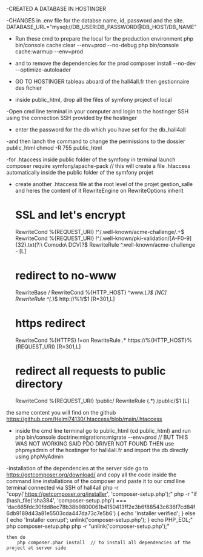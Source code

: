 -CREATED A DATABASE IN HOSTINGER 

-CHANGES in .env file for the databse name, id, password and the site. 
    DATABASE_URL="mysql://DB_USER:DB_PASSWORD@DB_HOST/DB_NAME"

- Run these cmd to prepare the local for the production environment 
    php bin/console cache:clear --env=prod --no-debug
    php bin/console cache:warmup --env=prod

- and to remove the dependencies for the prod 
    composer install --no-dev --optimize-autoloader

- GO TO HOSTINGER tableau aboard of the hall4all.fr  then gestionnaire des fichier

- inside public_html, drop all the files of symfony project of local

-Open cmd line terminal in your computer and login to the hostinger SSH using the connection SSH provided by the hostinger 

- enter the password for the db which you have set for the db_hall4all 

-and then lanch the command to change the permissions to the dossier public_html
    chmod -R 755 public_html


-for .htaccess inside public folder of the symfony 
    in terminal launch 
        composer require symfony/apache-pack
    // this will create a file .htaccess automatically inside the public folder of the symfony projet

- create another .htaccess file at the root level of the projet gestion_salle 
    and heres the content of it 
        <IfModule mod_rewrite.c >
    RewriteEngine on
    RewriteOptions inherit

    # SSL and let's encrypt
    RewriteCond %{REQUEST_URI} !^/\.well-known/acme-challenge/.+$
    RewriteCond %{REQUEST_URI} !^/\.well-known/pki-validation/[A-F0-9]{32}\.txt(?:\ Comodo\ DCV)?$
    RewriteRule ^.well-known/acme-challenge - [L]

    # redirect to no-www
    RewriteBase /
    RewriteCond %{HTTP_HOST} ^www\.(.*)$ [NC]
    RewriteRule ^(.*)$ http://%1/$1 [R=301,L]

    # https redirect
    RewriteCond %{HTTPS} !=on
    RewriteRule .* https://%{HTTP_HOST}%{REQUEST_URI} [R=301,L]

    # redirect all requests to public directory
    RewriteCond %{REQUEST_URI} !public/
    RewriteRule (.*) /public/$1 [L]
    </IfModule>

the same content you will find on the github  https://github.com/Helmi74130/.htaccess/blob/main/.htaccess

- inside the cmd line terminal 
    go to public_html (cd public_html)
    and run 
        php bin/console doctrine:migrations:migrate --env=prod
    // BUT THIS WAS NOT WORKING SAID PDO DRIVER NOT FOUND 
    THEN use phpmyadmin of the hostinger for hall4all.fr and import the db directly using phpMyAdmin


-installation of the dependencies at the server side 
    go to https://getcomposer.org/download/ 
        and copy all the code inside the command line installations of the composer 
        and paste it to our cmd line terminal connected via SSH of hall4all
            php -r "copy('https://getcomposer.org/installer', 'composer-setup.php');"
            php -r "if (hash_file('sha384', 'composer-setup.php') === 'dac665fdc30fdd8ec78b38b9800061b4150413ff2e3b6f88543c636f7cd84f6db9189d43a81e5503cda447da73c7e5b6') { echo 'Installer verified'; } else { echo 'Installer corrupt'; unlink('composer-setup.php'); } echo PHP_EOL;"
            php composer-setup.php
            php -r "unlink('composer-setup.php');"

    then do 
        php composer.phar install  // to install all dependencies of the project at server side 
